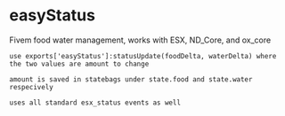 # easyStatus
Fivem food water management, works with ESX, ND_Core, and ox_core


```use exports['easyStatus']:statusUpdate(foodDelta, waterDelta) where the two values are amount to change```

```amount is saved in statebags under state.food and state.water respecively```
       
```uses all standard esx_status events as well```
